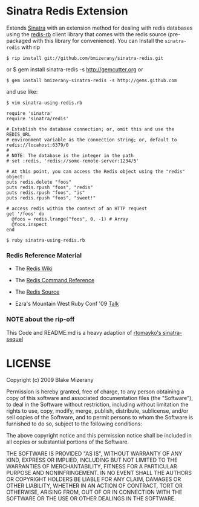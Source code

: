 Sinatra Redis Extension
========================

Extends [Sinatra](http://www.sinatrarb.com/) with an extension method for
dealing with redis databases using the [redis-rb](http://github.com/ezmobius/redis-rb) client library that
comes with the redis source (pre-packaged with this library for convenience).
You can Install the `sinatra-redis` with rip

    $ rip install git://github.com/bmizerany/sinatra-redis.git

or
    $ gem install sinatra-redis -s http://gemcutter.org
or

    $ gem install bmizerany-sinatra-redis -s http://gems.github.com

and use like:

    $ vim sinatra-using-redis.rb

    require 'sinatra'
    require 'sinatra/redis'

    # Establish the database connection; or, omit this and use the REDIS_URL
    # environment variable as the connection string; or, default to redis://locahost:6379/0
    #
    # NOTE: The database is the integer in the path
    # set :redis, 'redis://some-remote-server:1234/5' 

    # At this point, you can access the Redis object using the "redis" object:
    puts redis.delete "foos"
    puts redis.rpush "foos", "redis"
    puts redis.rpush "foos", "is"
    puts redis.rpush "foos", "sweet!"

    # access redis within the context of an HTTP request
    get '/foos' do
      @foos = redis.lrange("foos", 0, -1) # Array
      @foos.inspect
    end

    $ ruby sinatra-using-redis.rb

### Redis Reference Material

  * The [Redis Wiki](http://code.google.com/p/redis/)

  * The [Redis Command Reference](http://code.google.com/p/redis/wiki/CommandReference)

  * The [Redis Source](http://github.com/antirez/redis)

  * Ezra's Mountain West Ruby Conf '09 [Talk](http://mwrc2009.confreaks.com/13-mar-2009-19-24-redis-key-value-nirvana-ezra-zygmuntowicz.html)

### NOTE about the rip-off

  This Code and README.md is a heavy adaption of [rtomayko's sinatra-sequel](http://github.com/rtomayko/sinatra-sequel/)

# LICENSE

Copyright (c) 2009 Blake Mizerany

Permission is hereby granted, free of charge, to any person
obtaining a copy of this software and associated documentation
files (the "Software"), to deal in the Software without
restriction, including without limitation the rights to use,
copy, modify, merge, publish, distribute, sublicense, and/or sell
copies of the Software, and to permit persons to whom the
Software is furnished to do so, subject to the following
conditions:

The above copyright notice and this permission notice shall be
included in all copies or substantial portions of the Software.

THE SOFTWARE IS PROVIDED "AS IS", WITHOUT WARRANTY OF ANY KIND,
EXPRESS OR IMPLIED, INCLUDING BUT NOT LIMITED TO THE WARRANTIES
OF MERCHANTABILITY, FITNESS FOR A PARTICULAR PURPOSE AND
NONINFRINGEMENT. IN NO EVENT SHALL THE AUTHORS OR COPYRIGHT
HOLDERS BE LIABLE FOR ANY CLAIM, DAMAGES OR OTHER LIABILITY,
WHETHER IN AN ACTION OF CONTRACT, TORT OR OTHERWISE, ARISING
FROM, OUT OF OR IN CONNECTION WITH THE SOFTWARE OR THE USE OR
OTHER DEALINGS IN THE SOFTWARE.
